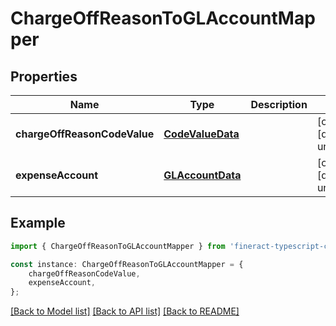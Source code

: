 # ChargeOffReasonToGLAccountMapper


## Properties

Name | Type | Description | Notes
------------ | ------------- | ------------- | -------------
**chargeOffReasonCodeValue** | [**CodeValueData**](CodeValueData.md) |  | [optional] [default to undefined]
**expenseAccount** | [**GLAccountData**](GLAccountData.md) |  | [optional] [default to undefined]

## Example

```typescript
import { ChargeOffReasonToGLAccountMapper } from 'fineract-typescript-client';

const instance: ChargeOffReasonToGLAccountMapper = {
    chargeOffReasonCodeValue,
    expenseAccount,
};
```

[[Back to Model list]](../README.md#documentation-for-models) [[Back to API list]](../README.md#documentation-for-api-endpoints) [[Back to README]](../README.md)
